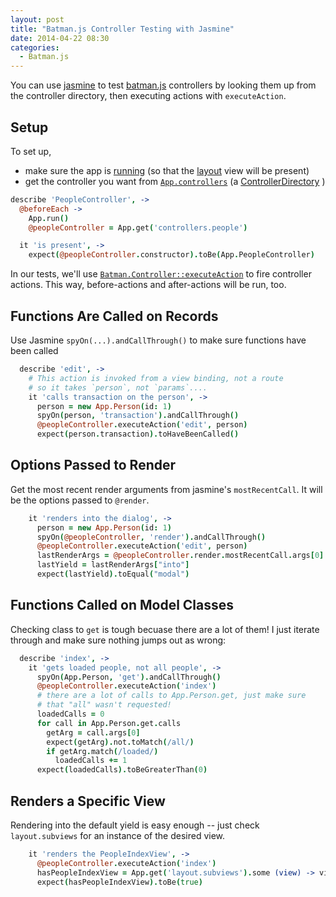 ```yaml
---
layout: post
title: "Batman.js Controller Testing with Jasmine"
date: 2014-04-22 08:30
categories:
  - Batman.js
---
```


You can use [jasmine](http://jasmine.github.io/) to test [batman.js](http://batmanjs.org) controllers by looking them up from the controller directory, then executing actions with `executeAction`.

<!-- more -->



## Setup

To set up,

- make sure the app is [running](http://batmanjs.org/docs/api/batman.app.html#class_function_run) (so that the [layout](http://batmanjs.org/docs/api/batman.app.html#class_property_layout) view will be present)
- get the controller you want from [`App.controllers`](http://batmanjs.org/docs/api/batman.app.html#class_accessor_controllers) (a [ControllerDirectory](http://batmanjs.org/docs/api/controllerdirectory.html) )

```coffeescript
describe 'PeopleController', ->
  @beforeEach ->
    App.run()
    @peopleController = App.get('controllers.people')

  it 'is present', ->
    expect(@peopleController.constructor).toBe(App.PeopleController)

```
In our tests, we'll use [`Batman.Controller::executeAction`](http://batmanjs.org/docs/api/batman.controller.html#prototype_function_executeaction) to fire controller actions. This way, before-actions and after-actions will be run, too.

## Functions Are Called on Records

Use Jasmine `spyOn(...).andCallThrough()` to make sure functions have been called

```coffeescript
  describe 'edit', ->
    # This action is invoked from a view binding, not a route
    # so it takes `person`, not `params`....
    it 'calls transaction on the person', ->
      person = new App.Person(id: 1)
      spyOn(person, 'transaction').andCallThrough()
      @peopleController.executeAction('edit', person)
      expect(person.transaction).toHaveBeenCalled()
```

## Options Passed to Render

Get the most recent render arguments from jasmine's `mostRecentCall`. It will be the options passed to `@render`.

```coffeescript
    it 'renders into the dialog', ->
      person = new App.Person(id: 1)
      spyOn(@peopleController, 'render').andCallThrough()
      @peopleController.executeAction('edit', person)
      lastRenderArgs = @peopleController.render.mostRecentCall.args[0]
      lastYield = lastRenderArgs["into"]
      expect(lastYield).toEqual("modal")
```

## Functions Called on Model Classes

Checking class to `get` is tough becuase there are a lot of them! I just iterate through and make sure nothing jumps out as wrong:

```coffeescript
  describe 'index', ->
    it 'gets loaded people, not all people', ->
      spyOn(App.Person, 'get').andCallThrough()
      @peopleController.executeAction('index')
      # there are a lot of calls to App.Person.get, just make sure
      # that "all" wasn't requested!
      loadedCalls = 0
      for call in App.Person.get.calls
        getArg = call.args[0]
        expect(getArg).not.toMatch(/all/)
        if getArg.match(/loaded/)
          loadedCalls += 1
      expect(loadedCalls).toBeGreaterThan(0)
```

## Renders a Specific View

Rendering into the default yield is easy enough -- just check `layout.subviews` for an instance of the desired view.

```coffeescript
    it 'renders the PeopleIndexView', ->
      @peopleController.executeAction('index')
      hasPeopleIndexView = App.get('layout.subviews').some (view) -> view instanceof App.PeopleIndexView
      expect(hasPeopleIndexView).toBe(true)
```
